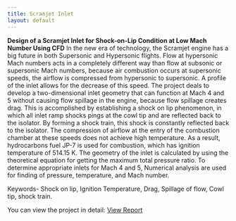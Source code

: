 ```yaml
---
title: Scramjet Inlet 
layout: default
---
```

**Design of a Scramjet Inlet for Shock-on-Lip Condition at Low Mach Number Using CFD**
In the new era of technology, the Scramjet engine has a big future in both Supersonic and Hypersonic flights. Flow at hypersonic Mach numbers acts in a completely different way than flow at subsonic or supersonic Mach numbers, because air combustion occurs at supersonic speeds, the airflow is compressed from hypersonic to supersonic. A profile of the inlet allows for the decrease of this speed. The project deals to develop a two-dimensional inlet geometry that can function at Mach 4 and 5 without causing flow spillage in the engine, because flow spillage creates drag. This is accomplished by establishing a shock on lip phenomenon, in which all inlet ramp shocks pings at the cowl tip and are reflected back to the isolator. By forming a shock train, this shock is constantly reflected back to the isolator. The compression of airflow at the entry of the combustion chamber at these speeds does not achieve high temperature. As a result, hydrocarbons fuel JP-7 is used for combustion, which has ignition temperature of 514.15 K. The geometry of the inlet is calculated by using the theoretical equation for getting the maximum total pressure ratio. To determine appropriate inlets for Mach 4 and 5, Numerical analysis are used for finding of pressure, temperature, and Mach number.

Keywords- Shock on lip, Ignition Temperature, Drag, Spillage of flow, Cowl tip, shock train.

You can view the project in detail:
[View Report](files/scramjet_inlet.pdf)

